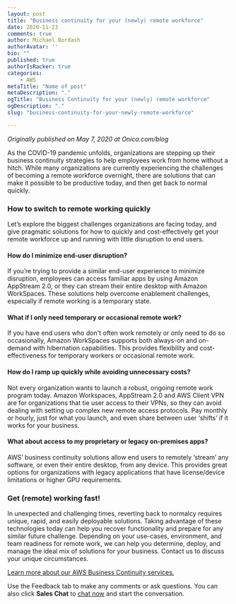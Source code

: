```yaml
---
layout: post
title: "Business continuity for your (newly) remote workforce"
date: 2020-11-23
comments: true
author: Michael Bordash
authorAvatar: ''
bio: ""
published: true
authorIsRacker: true
categories:
    - AWS
metaTitle: "Name of post"
metaDescription: "."
ogTitle: "Business Continuity for your (newly) remote workforce"
ogDescription: "."
slug: "business-continuity-for-your-newly-remote-workforce"

---
```

*Originally published on May 7, 2020 at Onica.com/blog*

As the COVID-19 pandemic unfolds, organizations are stepping up their business
continuity strategies to help employees work from home without a hitch.
While many organizations are currently experiencing the challenges of becoming a
remote workforce overnight, there are solutions that can make it possible to be
productive today, and then get back to normal quickly.

<!--more-->

### How to switch to remote working quickly

Let’s explore the biggest challenges organizations are facing today,
and give pragmatic solutions for how to quickly and cost-effectively
get your remote workforce up and running with little disruption to end users.

#### How do I minimize end-user disruption?

If you’re trying to provide a similar end-user experience to minimize disruption,
employees can access familiar apps by using Amazon AppStream 2.0,
or they can stream their entire desktop with Amazon WorkSpaces.
These solutions help overcome enablement challenges, especially if remote working is a temporary state.

#### What if I only need temporary or occasional remote work?

If you have end users who don't often work remotely or only need to do so occasionally,
Amazon WorkSpaces supports both always-on and on-demand with hibernation capabilities.
This provides flexibility and cost-effectiveness for temporary workers or occasional remote work.

#### How do I ramp up quickly while avoiding unnecessary costs?

Not every organization wants to launch a robust, ongoing remote work program today.
Amazon Workspaces, AppStream 2.0 and AWS Client VPN are for organizations that tie
user access to their VPNs, so they can avoid dealing with setting up complex new
remote access protocols. Pay monthly or hourly, just for what you launch,
and even share between user ‘shifts’ if it works for your business.

#### What about access to my proprietary or legacy on-premises apps?

AWS’ business continuity solutions allow end users to remotely ‘stream’ any software,
or even their entire desktop, from any device. This provides great options for
organizations with legacy applications that have license/device limitations or higher GPU requirements.

### Get (remote) working fast!

In unexpected and challenging times, reverting back to normalcy requires unique, rapid, and easily
deployable solutions. Taking advantage of these technologies today can help you recover
functionality and prepare for any similar future challenge. Depending on your use-cases,
environment, and team readiness for remote work, we can help you determine, deploy, and
manage the ideal mix of solutions for your business. Contact us to discuss your unique circumstances.


<a class="cta purple" id="cta" href="https://www.rackspace.com/onica">Learn more about our AWS Business Continuity services.</a>

Use the Feedback tab to make any comments or ask questions. You can also click
**Sales Chat** to [chat now](https://www.rackspace.com/) and start the conversation.
